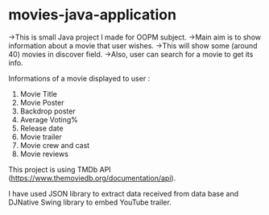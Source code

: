 # movies-java-application
->This is small Java project I made for OOPM subject. 
->Main aim is to show information about a movie that user wishes. 
->This will show some (around 40) movies in discover field.
->Also, user can search for a movie to get its info. 

Informations of a movie displayed to user :

1. Movie Title
2. Movie Poster
3. Backdrop poster
4. Average Voting%
5. Release date
6. Movie trailer
7. Movie crew and cast
8. Movie reviews

This project is using TMDb API (https://www.themoviedb.org/documentation/api).

I have used JSON library to extract data received from data base and DJNative Swing library to embed YouTube trailer.

